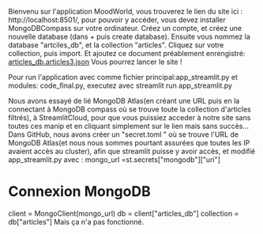 Bienvenu sur l'application MoodWorld, vous trouverez le lien du site ici : http://localhost:8501/, pour pouvoir y accéder, vous devez installer MongoDBCompass sur votre ordinateur. Créez un compte, et créez une nouvelle database (dans + puis create database). Ensuite vous nommez la database "artciles_db", et la collection "articles". Cliquez sur votre collection, puis import. Et ajoutez ce document préablement enrengistré: 
[articles_db.articles3.json](https://github.com/user-attachments/files/20416057/articles_db.articles3.json) 
Vous pourrez lancer le site !

Pour run l'application avec comme fichier principal:app_streamlit.py et modules: code_final.py, executez avec streamlit run app_streamlit.py


Nous avons essayé de lié MongoDB Atlas(en créant une URL puis en la connectant à MongoDB compass où se trouve toute la collection d'articles filtrés), à StreamlitCloud, pour que vous puissiez acceder à notre site sans toutes ces manip et en cliquant simplement sur le lien mais sans succès... Dans GitHub, nous avons créer un "secret.toml " où se trouve l'URL de MongoDB Atlas(et nous nous sommes pourtant assurées que toutes les IP avaient accès au cluster), afin que streamlit puisse y avoir accès, et modifié app_streamlit.py avec :
mongo_url =st.secrets["mongodb"]["uri"]

# Connexion MongoDB
client = MongoClient(mongo_url)
db = client["articles_db"]
collection = db["articles"] 
Mais ça n'a pas fonctionné. 
